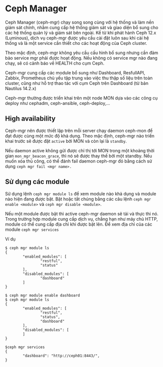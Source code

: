 # Ceph Manager
Ceph Manager (ceph-mgr) chạy song song cùng với hệ thống và làm nền giám sát chính, nhằm cung cấp hệ thống giám sát và giao diện bổ sung cho các hệ thống quản lý và giám sát bên ngoài.
Kể từ khi phát hành Ceph 12.x (Luminous), dịch vụ ceph-mgr được yêu cầu cài đặt luôn sau khi cài hệ thống và là một service cần thiết cho các hoạt động của Ceph cluster.

Theo mặc định, ceph-mgr không yêu cầu cấu hình bổ sung nhưng cần đảm bảo service mgr phải được hoạt động. Nếu không có service mgr nào đang chạy, sẽ có cảnh báo về HEALTH cho cụm Ceph.

Ceph-mgr cung cấp các module bổ sung như Dashboard, ResfullAPI, Zabbix, Prometheus chủ yếu tập trung vào việc thu thập số liệu trên toàn cluster, cũng như hỗ trợ thao tác với cụm Ceph trên Dashboard (từ bản Nautilus 14.2.x)

Ceph-mgr thường được triển khai trên một node MON dựa vào các công cụ deploy như cephadm, ceph-ansible, ceph-deploy,...

## High availability
Ceph-mgr nên được thiết lập trên mỗi server chạy daemon ceph-mon để đạt được cùng một mức độ khả dụng.
Theo mặc định, ceph-mgr nào triển khai trước sẽ được đặt `active` bởi MON và còn lại là `standby`.

Nếu daemon active không gửi được chỉ thị tới MON trong một khoảng thời gian `mon_mgr_beacon_grace`, thì nó sẽ được thay thế bởi một standby.
Nếu muốn xóa thủ công, có thể đánh fail daemon ceph-mgr đó bằng cách sử dụng `ceph mgr fail <mgr name>.`

## Sử dụng các module
Sử dụng lệnh `ceph mgr module ls` để xem module nào khả dụng và module nào hiện đang được bật. Bật hoặc tắt chúng bằng các câu lệnh `ceph mgr enable <module>` và `ceph mgr disable <module>`.

Nếu một module được bật thì active ceph-mgr daemon sẽ tải và thực thi nó.
Trong trường hợp module cung cấp dịch vụ, chẳng hạn như máy chủ HTTP, module có thể cung cấp địa chỉ khi được bật lên.
Để xem địa chỉ của các module `ceph mgr services`

Ví dụ

    $ ceph mgr module ls
    {
            "enabled_modules": [
                    "restful",
                    "status"
            ],
            "disabled_modules": [
                    "dashboard"
            ]
    }

    $ ceph mgr module enable dashboard
    $ ceph mgr module ls
    {
            "enabled_modules": [
                    "restful",
                    "status",
                    "dashboard"
            ],
            "disabled_modules": [
            ]
    }

    $ceph mgr services
    {
            "dashboard": "http://ceph01:8443/",
    }
